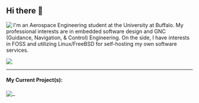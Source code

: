 ## Hi there 👋
<p>
  <img align='left' src="https://github-readme-stats.vercel.app/api/top-langs?username=t3pfaffe&theme=nord&show_icons=true&count_private=true" />
</p>
<p>I'm an Aerospace Engineering student at the University at Buffalo. My professional interests are in embedded software design and GNC (Guidance, Navigation, & Control) Engineering. On the side, I have interests in FOSS and utilizing Linux/FreeBSD for self-hosting my own software services.</p>
<img src="https://github-readme-stats.vercel.app/api?username=t3pfaffe&theme=nord&show_icons=true&count_private=true&line_height=23" />

---
#### My Current Project(s):
<a href="https://github.com/t3pfaffe/BestBuy-Walmart-Automated-Checkout-Bot">
  <img align="center" src="https://github-readme-stats.vercel.app/api/pin/?username=t3pfaffe&repo=BestBuy-Walmart-Automated-Checkout-Bot&theme=nord" />&nbsp;&nbsp;
</a>
